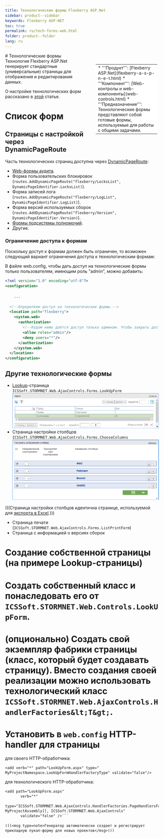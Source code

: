 ```yaml
---
title: Технологические формы Flexberry ASP.Net
sidebar: product--sidebar
keywords: Flexberry ASP-NET
toc: true
permalink: ru/tech-forms-web.html
folder: product--folder
lang: ru
---
```


<div style="margin:5px; padding-left:28px; float:right; width:40%; outline:1px solid white;">
<br>
<table border="0" width="100%" bgcolor="#6495ED">
<tbody><tr><td bgcolor="#FFFFFF">
* '''Продукт''': [Flexberry ASP.Net](flexberry-a-s-p-n-e-t.html)
* '''Компонент''': [Web-контролы и web-компоненты](web-controls.html)
* '''Предназначение''': Технологические формы представляют собой готовые формы, используемые для работы с общими задачами.
</td>
</tr></tbody></table></a>
</div>
# Технологические формы
Технология Flexberry ASP.Net генерирует стандартные (универсальные) страницы для отображения и редактирования данных.

О настройке технологических форм рассказано в [этой](technological-forms-customization-example.html) статье.

# Список форм
## Страницы с настройкой через DynamicPageRoute
Часть технологических страниц доступна через [DynamicPageRoute](routing.html):
* [Web-формы аудита](audit-web-forms.html).
* Форма пользовательских блокировок (`routes.AddDynamicPageRoute("flexberry/LocksList", DynamicPageIdentifier.LocksList)`).
* Форма записей лога (`routes.AddDynamicPageRoute("flexberry/LogList", DynamicPageIdentifier.LogList)`).
* Форма версий используемых сборок (`routes.AddDynamicPageRoute("flexberry/Version", DynamicPageIdentifier.Version)`).
* [Формы подсистемы полномочий](flexberry-asp-net-security-forms.html).
* Другие.

### Ограничение доступа к формам
Поскольку доступ к формам должен быть ограничен, то возможен следующий вариант ограничения доступа к технологическим формам:

В файле web.config, чтобы дать доступ на технологические формы только пользователям, имеющим роль "admin", можно добавить:
```xml
<?xml version="1.0" encoding="utf-8"?>
<configuration>

	...

  <!--Определяем доступ на технологические формы.-->
  <location path="flexberry">
    <system.web>
      <authorization>
        <!--Кодом ниже даётся доступ только админам. Чтобы закрыть доступ неавторизованным пользователям, можно воспользоваться конструкцией 'deny users="?"'.-->
        <allow roles="admin"/>
        <deny users="*"/>
      </authorization>
    </system.web>
  </location>
</configuration>
```
## Другие технологические формы
* [Lookup](look-up--overview.html)-страница `ICSSoft.STORMNET.Web.AjaxControls.Forms.LookUpForm`
![](/images/pages/img/TechForms/LookUpForm.png)
* Страница настройки столбцов `ICSSoft.STORMNET.Web.AjaxControls.Forms.ChooseColumns`
![](/images/pages/img/TechForms/ColumnSetupPage.png)

(((<msg type=note>Страница настройки столбцов идентична странице, используемой для [экспорта в Excel](w-o-l-v-export2-excel.html).</msg>)))

* Страница печати (`ICSSoft.STORMNET.Web.AjaxControls.Forms.ListPrintForm`)
* Страница с информацией о версиях сборок

# Создание собственной страницы (на примере Lookup-страницы)
# Создать собственный класс и понаследовать его от `ICSSoft.STORMNET.Web.Controls.LookUpForm`.
# (опционально) Создать свой экземпляр фабрики страницы (класс, который будет создавать страницу). Вместо создания своей реализации можно использовать технологический класс `ICSSoft.STORMNET.Web.AjaxControls.HandlerFactories&lt;T&gt;`.
# Установить в `web.config` HTTP-handler для страницы

для своего HTTP-обработчика:
```
<add verb="*" path="LookUpForm.aspx" type=" MyProjectNamespace.LookUpFormHandlerFactoryType" validate="false"/>
```

для технологического HTTP-обработчика:
```
<add path="LookUpForm.aspx" 
       verb="*" 
       type="ICSSoft.STORMNET.Web.AjaxControls.HandlerFactories.PageHandlersFactory`1[[MyProjectNamespace.LookUpFormType, MyProjectAssembly]], ICSSoft.STORMNET.Web.AjaxControls" 
       validate="false" />```

(((<msg type=note>Генератор автоматически создает и регистрирует прикладную лукап-форму для новых проектов</msg>)))
